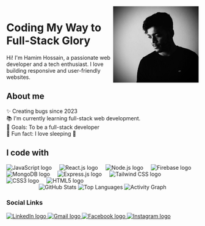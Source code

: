 <img align="right" height="200" src="https://raw.githubusercontent.com/hamimbsf/hamimbsf/a20aa53b577fd915232f6d02c048fd62dd41c22e/IMG_3798.jpg" alt="Hamim Hossain Profile Picture" />

<h1 align="left">Coding My Way to Full-Stack Glory</h1>

<p align="left">Hi! I'm Hamim Hossain, a passionate web developer and a tech enthusiast. I love building responsive and user-friendly websites.</p>

<h2 align="left">About me</h2>

<p align="left">
  ✨ Creating bugs since 2023<br>
  📚 I'm currently learning full-stack web development.<br>
  🎯 Goals: To be a full-stack developer<br>
  🎲 Fun fact: I love sleeping 🛌
</p>

<h2 align="left">I code with</h2>

<div align="left">
  <img src="https://skillicons.dev/icons?i=js" height="40" alt="JavaScript logo" />
  <img width="12" />
  <img src="https://skillicons.dev/icons?i=react" height="40" alt="React.js logo" />
  <img width="12" />
  <img src="https://skillicons.dev/icons?i=nodejs" height="40" alt="Node.js logo" />
  <img width="12" />
  <img src="https://skillicons.dev/icons?i=firebase" height="40" alt="Firebase logo" />
  <img width="12" />
  <img src="https://skillicons.dev/icons?i=mongodb" height="40" alt="MongoDB logo" />
  <img width="12" />
  <img src="https://skillicons.dev/icons?i=express" height="40" alt="Express.js logo" />
  <img width="12" />
  <img src="https://skillicons.dev/icons?i=tailwind" height="40" alt="Tailwind CSS logo" />
  <img width="12" />
  <img src="https://skillicons.dev/icons?i=css" height="40" alt="CSS3 logo" />
  <img width="12" />
  <img src="https://skillicons.dev/icons?i=html" height="40" alt="HTML5 logo" />
</div>

<div align="center">
  <img src="https://github-readme-stats.vercel.app/api?username=hamimbsf&hide_title=false&hide_rank=false&show_icons=true&include_all_commits=true&count_private=true&disable_animations=false&theme=dracula&locale=en&hide_border=false&order=1" height="150" alt="GitHub Stats" />
  <img src="https://github-readme-stats.vercel.app/api/top-langs?username=hamimbsf&locale=en&hide_title=false&layout=compact&card_width=320&langs_count=5&theme=dracula&hide_border=false&order=2" height="150" alt="Top Languages" />
  <img src="https://github-readme-activity-graph.vercel.app/graph?username=hamimbsf&radius=16&theme=react&area=true&order=3" alt="Activity Graph" />
</div>

<h3 align="left">Social Links</h3>

<div align="left">
  <a href="https://www.linkedin.com/in/hamim-hossain-225239274/" target="_blank">
    <img src="https://raw.githubusercontent.com/maurodesouza/profile-readme-generator/master/src/assets/icons/social/linkedin/default.svg" width="52" height="40" alt="LinkedIn logo" />
  </a>
  <a href="mailto:hamim.bsf@gmail.com" target="_blank">
    <img src="https://raw.githubusercontent.com/maurodesouza/profile-readme-generator/master/src/assets/icons/social/gmail/default.svg" width="52" height="40" alt="Gmail logo" />
  </a>
  <a href="https://www.facebook.com/MuhammodHamimHossain" target="_blank">
    <img src="https://raw.githubusercontent.com/maurodesouza/profile-readme-generator/master/src/assets/icons/social/facebook/default.svg" width="52" height="40" alt="Facebook logo" />
  </a>
  <a href="https://www.instagram.com/____thegreekgod____/" target="_blank">
    <img src="https://raw.githubusercontent.com/maurodesouza/profile-readme-generator/master/src/assets/icons/social/instagram/default.svg" width="52" height="40" alt="Instagram logo" />
  </a>
</div>
